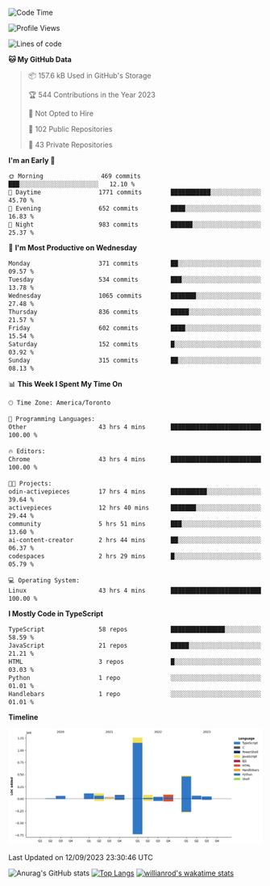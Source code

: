 <!--START_SECTION:waka-->
![Code Time](http://img.shields.io/badge/Code%20Time-581%20hrs-blue)

![Profile Views](http://img.shields.io/badge/Profile%20Views-0-blue)

![Lines of code](https://img.shields.io/badge/From%20Hello%20World%20I%27ve%20Written-2.4%20million%20lines%20of%20code-blue)

**🐱 My GitHub Data** 

> 📦 157.6 kB Used in GitHub's Storage 
 > 
> 🏆 544 Contributions in the Year 2023
 > 
> 🚫 Not Opted to Hire
 > 
> 📜 102 Public Repositories 
 > 
> 🔑 43 Private Repositories 
 > 
**I'm an Early 🐤** 

```text
🌞 Morning                469 commits         ███░░░░░░░░░░░░░░░░░░░░░░   12.10 % 
🌆 Daytime                1771 commits        ███████████░░░░░░░░░░░░░░   45.70 % 
🌃 Evening                652 commits         ████░░░░░░░░░░░░░░░░░░░░░   16.83 % 
🌙 Night                  983 commits         ██████░░░░░░░░░░░░░░░░░░░   25.37 % 
```
📅 **I'm Most Productive on Wednesday** 

```text
Monday                   371 commits         ██░░░░░░░░░░░░░░░░░░░░░░░   09.57 % 
Tuesday                  534 commits         ███░░░░░░░░░░░░░░░░░░░░░░   13.78 % 
Wednesday                1065 commits        ███████░░░░░░░░░░░░░░░░░░   27.48 % 
Thursday                 836 commits         █████░░░░░░░░░░░░░░░░░░░░   21.57 % 
Friday                   602 commits         ████░░░░░░░░░░░░░░░░░░░░░   15.54 % 
Saturday                 152 commits         █░░░░░░░░░░░░░░░░░░░░░░░░   03.92 % 
Sunday                   315 commits         ██░░░░░░░░░░░░░░░░░░░░░░░   08.13 % 
```


📊 **This Week I Spent My Time On** 

```text
🕑︎ Time Zone: America/Toronto

💬 Programming Languages: 
Other                    43 hrs 4 mins       █████████████████████████   100.00 % 

🔥 Editors: 
Chrome                   43 hrs 4 mins       █████████████████████████   100.00 % 

🐱‍💻 Projects: 
odin-activepieces        17 hrs 4 mins       ██████████░░░░░░░░░░░░░░░   39.64 % 
activepieces             12 hrs 40 mins      ███████░░░░░░░░░░░░░░░░░░   29.44 % 
community                5 hrs 51 mins       ███░░░░░░░░░░░░░░░░░░░░░░   13.60 % 
ai-content-creator       2 hrs 44 mins       ██░░░░░░░░░░░░░░░░░░░░░░░   06.37 % 
codespaces               2 hrs 29 mins       █░░░░░░░░░░░░░░░░░░░░░░░░   05.79 % 

💻 Operating System: 
Linux                    43 hrs 4 mins       █████████████████████████   100.00 % 
```

**I Mostly Code in TypeScript** 

```text
TypeScript               58 repos            ███████████████░░░░░░░░░░   58.59 % 
JavaScript               21 repos            █████░░░░░░░░░░░░░░░░░░░░   21.21 % 
HTML                     3 repos             █░░░░░░░░░░░░░░░░░░░░░░░░   03.03 % 
Python                   1 repo              ░░░░░░░░░░░░░░░░░░░░░░░░░   01.01 % 
Handlebars               1 repo              ░░░░░░░░░░░░░░░░░░░░░░░░░   01.01 % 
```



**Timeline**

![Lines of Code chart](https://raw.githubusercontent.com/wise-introvert/wise-introvert/master/assets/bar_graph.png)


 Last Updated on 12/09/2023 23:30:46 UTC
<!--END_SECTION:waka-->

![Anurag's GitHub stats](https://github-readme-stats.vercel.app/api?username=wise-introvert&count_private=true&show_icons=true)
[![Top Langs](https://github-readme-stats.vercel.app/api/top-langs/?username=wise-introvert&langs_count=10)](https://github.com/anuraghazra/github-readme-stats)
[![willianrod's wakatime stats](https://github-readme-stats.vercel.app/api/wakatime?username=wiseintrovert)](https://github.com/anuraghazra/github-readme-stats)
